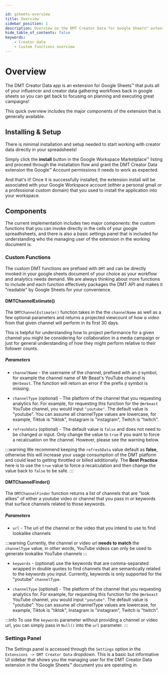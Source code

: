 ```yaml
---

id: gsheets-overview
title: Overview
sidebar_position: 1
description: Overview on the DMT Creator Data for Google Sheets™ extension
hide_table_of_contents: false 
keywords:
    - Creator data
    - Custom functions overview
---
```


# Overview

The DMT Creator Data app is an extension for Google Sheets™ that puts all of your influencer and creator data gathering workflows back in google sheets so you can get back to focusing on planning and executing great campaigns!

This quick overview includes the major components of the extension that is generally available.

## Installing & Setup

There is minimal installation and setup needed to start working with creator data directly in your spreadsheets!

Simply click the **install** button in the Google Workspace Marketplace™ listing and proceed through the installation flow and grant the DMT Creator Data extension the Google™ Account permissions it needs to work as expected. 

And that's it! Once it is successfully installed, the extension install will be associated with your Google Workspace account (either a personal gmail _or_ a professional custom domain) that you used to install the application into your workspace.

## Components

The current implementation includes two major components: the custom functions that you can invoke directly in the cells of your google spreadhsheets, and there is also a basic settings panel that is included for understanding who the managing user of the extension in the working document is.

### Custom Functions

The custom DMT functions are prefixed with `DMT` and can be directly invoked in your google sheets document of your choice as your workflow and analytics needs demand. We are always thinking about more functions to include and each function effectively packages the DMT API and makes it "readable" by Google Sheets for your convenience.

#### DMTChannelEstimate()

The `DMTChannelEstimate()` function takes in the the `channelName` as well as a few optional parameters and returns a projected viewcount of how _a video_ from that given channel will perform in its first 30 days.

This is helpful for understanding how to project performance for a given channel you might be considering for collaboration in a media campaign or just for general understanding of how they might perform relative to their follower counts.

##### Parameters

- `channelName` - the username of the channel, prefixed with an `@` symbol, for example the channel name of Mr Beast's YouTube channel is `@mrbeast`. The function will return an error if the prefix `@` symbol is missing.

- `channelType` (optional) - The platform of the channel that you requesting analytics for. For example, for requesting this function for the `@mrbeast` YouTube channel, you would input `"youtube"`. The default value is "youtube". You can assume all channelType values are lowercase, for example, Tiktok is "tiktok", Instagram is "instagram", Twitch is "twitch".

- `refreshData` (optional) - The default value is `false` and does not need to be changed or input. Only change the value to `true` if you want to force a recalcuation on the channel. However, please see the warning below.

:::warning
We recommend keeping the `refreshData` value default as **false**, otherwise this will increase your usage consumption of the DMT platform and could lead to getting throttled or billed additionally. The **Best Practice** here is to use the `true` value to force a recalculation and then change the value back to `false` to be safe.
:::

#### DMTChannelFinder()

The `DMTChannelFinder` function returns a list of channels that are "look alikes" of either a youtube video or channel that you pass in _or_ keywords that surface channels related to those keywords.

##### Parameters

- `url` - The url of the channel or the video that you intend to use to find lookalike channels

:::warning
Currently, the channel or video url **needs to match** the `channelType` value, in other words, YouTube videos can only be used to generate lookalike YouTube channels
:::

- `keywords` - (optional) use the keywords that are comma-separated wrapped in double quotes to find channels that are semantically related to the keywords you input. Currently, keywords is only supported for the "youtube" `channelType`.

- `channelType` (optional) - The platform of the channel that you requesting analytics for. For example, for requesting this function for the `@mrbeast` YouTube channel, you would input `"youtube"`. The default value is "youtube". You can assume all channelType values are lowercase, for example, Tiktok is "tiktok", Instagram is "instagram", Twitch is "twitch".

:::info 
To use the `keywords` parameter without providing a channel or video url, you can simply pass in `Null()` into the `url` parameter.
:::

### Settings Panel

The Settings panel is accessed through the `Settings` option in the `Extensions -> DMT Creator Data` dropdown. This is a basic but informative UI sidebar that shows you the managing user for the DMT Creator Data extension in the Google Sheets™ document you are operating in.
